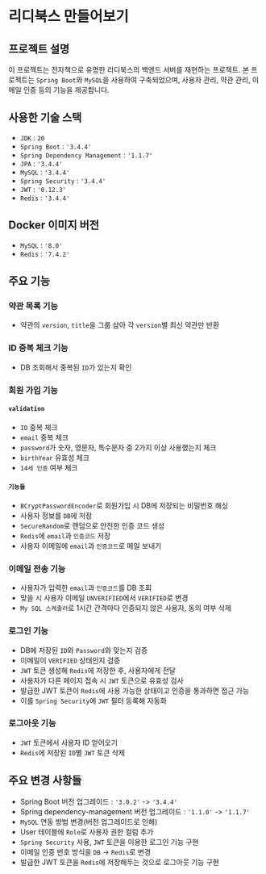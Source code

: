 # 리디북스 만들어보기

## 프로젝트 설명
이 프로젝트는 전자책으로 유명한 리디북스의 백엔드 서버를 재현하는 프로젝트.
본 프로젝트는 `Spring Boot`와 `MySQL`을 사용하여 구축되었으며, 사용자 관리, 약관 관리, 이메일 인증 등의 기능을 제공합니다.

## 사용한 기술 스택
- `JDK` :  `20`
- `Spring Boot` : `'3.4.4'`
- `Spring Dependency Management` :  `'1.1.7'`
- `JPA` : `'3.4.4'`
- `MySQL` : `'3.4.4'`
- `Spring Security` : `'3.4.4'`
- `JWT` : `'0.12.3'`
- `Redis` : `'3.4.4'`

## Docker 이미지 버전
- `MySQL` : `'8.0'`
- `Redis` : `'7.4.2'`

## 주요 기능
### 약관 목록 기능
-  약관의 `version`, `title`을 그룹 삼아 각 `version`별 최신 약관만 반환

### ID 중복 체크 기능
-  DB 조회해서 중복된 `ID`가 있는지 확인

### 회원 가입 기능
#### `validation`
- `ID` 중복 체크
- `email` 중복 체크
- `password`가 숫자, 영문자, 특수문자 중 2가지 이상 사용했는지 체크
- `birthYear` 유효성 체크
- `14세 인증` 여부 체크

#### `기능들`
- `BCryptPasswordEncoder`로 회원가입 시 DB에 저장되는 비밀번호 해싱
- 사용자 정보를 `DB`에 저장
- `SecureRandom`로 랜덤으로 안전한 인증 코드 생성
- `Redis`에 `email`과 `인증코드` 저장
- 사용자 이메일에 `email`과 `인증코드`로 메일 보내기

### 이메일 전송 기능
- 사용자가 입력한 `email`과 `인증코드`를 DB 조회
- 맞을 시 사용자 이메일 `UNVERIFIED`에서 `VERIFIED`로 변경
- `My SQL 스케줄러`로 1시간 간격마다 인증되지 않은 사용자, 동의 여부 삭제

### 로그인 기능
- DB에 저장된 `ID`와 `Password`와 맞는지 검증
- 이메일이 `VERIFIED` 상태인지 검증
- `JWT` 토큰 생성해 `Redis`에 저장한 후, 사용자에게 전달
- 사용자가 다른 페이지 접속 시 `JWT` 토큰으로 유효성 검사
- 발급한 JWT 토큰이 `Redis`에 사용 가능한 상태이고 인증을 통과하면 접근 가능
- 이를 `Spring Security`에 `JWT` 필터 등록해 자동화

### 로그아웃 기능
- `JWT` 토큰에서 사용자 ID 얻어오기
- `Redis`에 저장된 `ID`별 `JWT` 토큰 삭제

## 주요 변경 사항들
- Spring Boot 버전 업그레이드 : `'3.0.2'` -> `'3.4.4'`
- Spring dependency-management 버전 업그레이드 : `'1.1.0'` -> `'1.1.7'`
- `MySQL` 연동 방법 변경(버전 업그레이드로 인해)
- User 테이블에 `Role`로 사용자 권한 컬럼 추가
- `Spring Security` 사용, `JWT` 토큰을 이용한 로그인 기능 구현
- 이메일 인증 번호 방식을 `DB` -> `Redis`로 변경
- 발급한 JWT 토큰을 `Redis`에 저장해두는 것으로 로그아웃 기능 구현